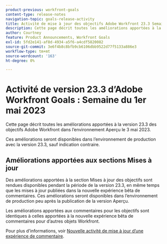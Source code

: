 ```yaml
---
product-previous: workfront-goals
content-type: release-notes
navigation-topic: goals-release-activity
title: Activité de mise à jour des objectifs Adobe Workfront 23.3 Semaine du 1er mai 2023
description: Cette page décrit toutes les améliorations apportées à la version 23.3 des objectifs Adobe Workfront dans l’environnement Aperçu. Ces améliorations seront disponibles dans l’environnement de production au cours de la semaine du 1er mai 2023.
author: Courtney
feature: Product Announcements, Workfront Goals
exl-id: 5fd2e141-af8d-4934-a5f6-a4cdf5820082
source-git-commit: 3e6f4b8c8bfb9cb6106dbb9522d77f5133a886e3
workflow-type: tm+mt
source-wordcount: '163'
ht-degree: 0%

---
```


# Activité de version 23.3 d’Adobe Workfront Goals : Semaine du 1er mai 2023

Cette page décrit toutes les améliorations apportées à la version 23.3 des objectifs Adobe Workfront dans l’environnement Aperçu le 3 mai 2023.

Ces améliorations seront disponibles dans l’environnement de production avec la version 23.3, sauf indication contraire.

## Améliorations apportées aux sections Mises à jour

Des améliorations apportées à la section Mises à jour des objectifs sont rendues disponibles pendant la période de la version 23.3, en même temps que les mises à jour publiées dans la nouvelle expérience bêta de commentaires. Ces améliorations seront disponibles dans l’environnement de production peu après la publication de la version Aperçu.

Les améliorations apportées aux commentaires pour les objectifs sont identiques à celles apportées à la nouvelle expérience bêta de commentaires pour d’autres objets Workfront.

Pour plus d’informations, voir [Nouvelle activité de mise à jour d’une expérience de commentaire](/help/quicksilver/product-announcements/betas/new-commenting-experience-beta/new-commenting-beta-experience-release-activity.md).
